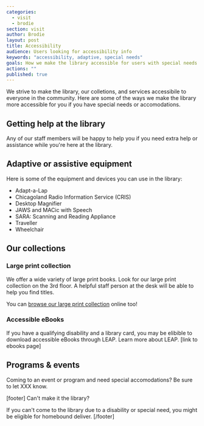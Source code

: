 ```yaml
---
categories: 
  - visit
  - brodie
section: visit
author: Brodie
layout: post
title: Accessibility
audience: Users looking for accessibility info
keywords: "accessibility, adaptive, special needs"
goals: How we make the library accessible for users with special needs
actions: ""
published: true
---
```


We strive to make the library, our colletions, and services accessibile to everyone in the community. Here are some of the ways we make the library more accessible for you if you have special needs or accomodations.

## Getting help at the library

Any of our staff members will be happy to help you if you need extra help or assistance while you're here at the library.

## Adaptive or assistive equipment

Here is some of the equipment and devices you can use in the library:

- Adapt-a-Lap
- Chicagoland Radio Information Service (CRIS)
- Desktop Magnifier
- JAWS and MACic with Speech
- SARA: Scanning and Reading Appliance
- Traveller
- Wheelchair

## Our collections

### Large print collection

We offer a wide variety of large print books. Look for our large print collection on the 3rd floor. A helpful staff person at the desk will be able to help you find titles.

You can [browse our large print collection](http://dppl.bibliocommons.com/search?custom_query=branch%3A%22Des%20Plaines%20Public%20Library%22%20formatcode%3A(LPRINT%20)&search_scope=DPKANDDBK&suppress=true&custom_edit=false) online too!

### Accessible eBooks

If you have a qualifying disability and a library card, you may be elibible to download accessible eBooks through LEAP. Learn more about LEAP. [link to ebooks page]

## Programs & events

Coming to an event or program and need special accomodations? Be sure to let XXX know.

[footer]
Can't make it the library?

If you can't come to the library due to a disability or special need, you might be eligible for homebound deliver.
[/footer]

